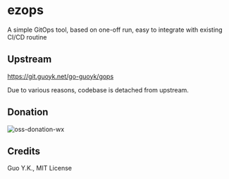 # ezops

A simple GitOps tool, based on one-off run, easy to integrate with existing CI/CD routine

## Upstream

https://git.guoyk.net/go-guoyk/gops

Due to various reasons, codebase is detached from upstream.

## Donation

![oss-donation-wx](https://www.guoyk.net/oss-donation-wx.png)

## Credits

Guo Y.K., MIT License
